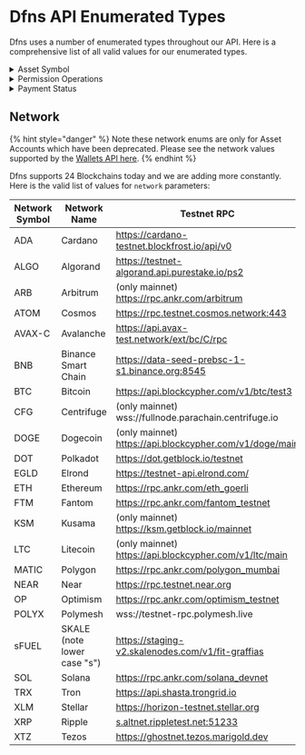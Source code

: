 # Dfns API Enumerated Types

Dfns uses a number of enumerated types throughout our API. Here is a comprehensive list of all valid values for our enumerated types.&#x20;

<details>

<summary>Asset Symbol</summary>

Dfns supports over 9000 cryptocurrencies and ERC20 fungible asset types - far too many to list here! Please refer to [this Github link](../AssetTickers.csv) for an up-to-date list of supported values.  Use the strings under the `Routing` column header when sending requests to APIs that require an asset symbol in the following format:&#x20;

&#x20;\<SYMBOL>\[.\<NETWORK>]

</details>

<details>

<summary>Permission Operations</summary>

The Dfns Permissions model relies on the following operation enums:

* ApiKeys:Create
* ApiKeys:Read
* ApiKeys:Revoke
* AssetAccounts:Archive
* AssetAccounts:Create
* AssetAccounts:Read
* Balances:Read
* CallbackEvents:Read
* CallbackSubscriptions:Archive
* CallbackSubscriptions:Create
* CallbackSubscriptions:Read
* Employees:Read
* Payments:Create
* Payments:Read
* PermissionAssignments:Create
* PermissionAssignments:Read
* PermissionAssignments:Revoke
* PermissionPredicates:Archive
* PermissionPredicates:Create
* PermissionPredicates:Read
* PermissionPredicates:Update
* Permissions:Archive
* Permissions:Create
* Permissions:Read
* Permissions:Update
* Policies:Archive
* Policies:Create
* Policies:Read
* Policies:Update
* PolicyControlExecutions:Read
* PolicyControlExecutions:Update
* PolicyControls:Archive
* PolicyControls:Create
* PolicyControls:Read
* PolicyControls:Update
* PolicyRules:Archive
* PolicyRules:Create
* PolicyRules:Read
* PolicyRules:Update
* PublicKeyAddresses:Read
* PublicKeys:Create
* PublicKeys:Read
* Signatures:Create
* Signatures:Read
* Transactions:Create
* Transactions:Read

</details>

<details>

<summary>Payment Status</summary>

* `Initiated` - Payment just got created, policies are being executed
* `Approved` - Payment is approved to be executed, it will soon be broadcasted
* `Rejected` - Payment was rejected by policy engine
* `Executed` - Payment is executed and fed to a blockchain node
* `Failed` - There was an error during broadcasting of the payment
* `Confirmed` - Payment is considered Confirmed when it's part of a given block and contains block information

</details>

## Network

{% hint style="danger" %}
Note these network enums are only for Asset Accounts which have been deprecated.  Please see the network values supported by the [Wallets API here](wallets/create-wallet/).
{% endhint %}

Dfns supports 24 Blockchains today and we are adding more constantly. Here is the valid list of values for `network` parameters:&#x20;

<table><thead><tr><th width="130">Network Symbol</th><th width="249.33333333333331">Network Name</th><th>Testnet RPC </th></tr></thead><tbody><tr><td>ADA</td><td>Cardano </td><td><a href="https://cardano-testnet.blockfrost.io/api/v0">https://cardano-testnet.blockfrost.io/api/v0</a></td></tr><tr><td>ALGO</td><td>Algorand </td><td><a href="https://testnet-algorand.api.purestake.io/ps2">https://testnet-algorand.api.purestake.io/ps2</a></td></tr><tr><td>ARB</td><td>Arbitrum </td><td>(only mainnet) <a href="https://rpc.ankr.com/arbitrum">https://rpc.ankr.com/arbitrum</a></td></tr><tr><td>ATOM</td><td>Cosmos </td><td><a href="https://rpc.testnet.cosmos.network">https://rpc.testnet.cosmos.network:443</a></td></tr><tr><td>AVAX-C</td><td>Avalanche</td><td><a href="https://api.avax-test.network/ext/bc/C/rpc">https://api.avax-test.network/ext/bc/C/rpc</a></td></tr><tr><td>BNB</td><td>Binance Smart Chain</td><td><a href="https://data-seed-prebsc-1-s1.binance.org:8545">https://data-seed-prebsc-1-s1.binance.org:8545</a></td></tr><tr><td>BTC</td><td>Bitcoin</td><td><a href="https://api.blockcypher.com/v1/btc/test3">https://api.blockcypher.com/v1/btc/test3</a></td></tr><tr><td>CFG</td><td>Centrifuge</td><td>(only mainnet) wss://fullnode.parachain.centrifuge.io</td></tr><tr><td>DOGE</td><td>Dogecoin</td><td>(only mainnet) <a href="https://api.blockcypher.com/v1/doge/main">https://api.blockcypher.com/v1/doge/main</a></td></tr><tr><td>DOT</td><td>Polkadot </td><td><a href="https://dot.getblock.io/testnet">https://dot.getblock.io/testnet</a></td></tr><tr><td>EGLD</td><td>Elrond</td><td><a href="https://testnet-api.elrond.com/">https://testnet-api.elrond.com/</a></td></tr><tr><td>ETH</td><td>Ethereum</td><td><a href="https://rpc.ankr.com/eth_goerli">https://rpc.ankr.com/eth_goerli</a></td></tr><tr><td>FTM</td><td>Fantom</td><td><a href="https://rpc.ankr.com/fantom_testnet">https://rpc.ankr.com/fantom_testnet</a></td></tr><tr><td>KSM</td><td>Kusama </td><td>(only mainnet) <a href="https://ksm.getblock.io/mainnet">https://ksm.getblock.io/mainnet</a></td></tr><tr><td>LTC</td><td>Litecoin</td><td>(only mainnet) <a href="https://api.blockcypher.com/v1/ltc/main">https://api.blockcypher.com/v1/ltc/main</a></td></tr><tr><td>MATIC</td><td>Polygon</td><td><a href="https://rpc.ankr.com/polygon_mumbai">https://rpc.ankr.com/polygon_mumbai</a></td></tr><tr><td>NEAR</td><td>Near </td><td><a href="https://rpc.testnet.near.org">https://rpc.testnet.near.org</a></td></tr><tr><td>OP</td><td>Optimism</td><td><a href="https://rpc.ankr.com/optimism_testnet">https://rpc.ankr.com/optimism_testnet</a></td></tr><tr><td>POLYX</td><td>Polymesh</td><td>wss://testnet-rpc.polymesh.live</td></tr><tr><td>sFUEL</td><td>SKALE (note lower case "s")</td><td><a href="https://staging-v2.skalenodes.com/v1/fit-graffias">https://staging-v2.skalenodes.com/v1/fit-graffias</a></td></tr><tr><td>SOL</td><td>Solana</td><td><a href="https://rpc.ankr.com/solana_devnet">https://rpc.ankr.com/solana_devnet</a></td></tr><tr><td>TRX</td><td>Tron</td><td><a href="https://api.shasta.trongrid.io">https://api.shasta.trongrid.io</a></td></tr><tr><td>XLM</td><td>Stellar </td><td><a href="https://horizon-testnet.stellar.org">https://horizon-testnet.stellar.org</a></td></tr><tr><td>XRP</td><td>Ripple</td><td><a href="http://s.altnet.rippletest.net:51233">s.altnet.rippletest.net:51233</a></td></tr><tr><td>XTZ</td><td>Tezos</td><td><a href="https://ghostnet.tezos.marigold.dev">https://ghostnet.tezos.marigold.dev</a></td></tr></tbody></table>

